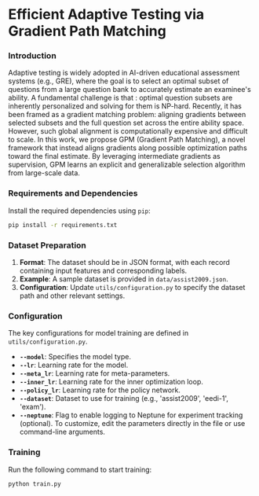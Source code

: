 
# Efficient Adaptive Testing via Gradient Path Matching




### Introduction
Adaptive testing is widely adopted in AI-driven educational assessment systems (e.g., GRE), where the goal is to select an optimal subset of questions from a large question bank to accurately estimate an examinee's ability. A fundamental challenge is that : optimal question subsets are inherently personalized and solving for them is NP-hard. Recently, it has been framed as a gradient matching problem: aligning gradients between selected subsets and the full question set across the entire ability space. However, such global alignment is computationally expensive and difficult to scale. In this work, we propose GPM (Gradient Path Matching), a novel framework that instead aligns gradients along possible optimization paths toward the final estimate. By leveraging intermediate gradients as supervision, GPM learns an explicit and generalizable selection algorithm from large-scale data. 


### Requirements and Dependencies

Install the required dependencies using `pip`:

```bash
pip install -r requirements.txt
```


### Dataset Preparation

1. **Format**: The dataset should be in JSON format, with each record containing input features and corresponding labels.
2. **Example**: A sample dataset is provided in `data/assist2009.json`.
3. **Configuration**: Update `utils/configuration.py` to specify the dataset path and other relevant settings.


### Configuration

The key configurations for model training are defined in `utils/configuration.py`. 

- **`--model`**: Specifies the model type.
- **`--lr`**: Learning rate for the model.
- **`--meta_lr`**: Learning rate for meta-parameters.
- **`--inner_lr`**: Learning rate for the inner optimization loop.
- **`--policy_lr`**: Learning rate for the policy network.
- **`--dataset`**: Dataset to use for training (e.g., 'assist2009', 'eedi-1', 'exam').
- **`--neptune`**: Flag to enable logging to Neptune for experiment tracking (optional).
To customize, edit the parameters directly in the file or use command-line arguments.

### Training

Run the following command to start training:

```bash
python train.py
```

